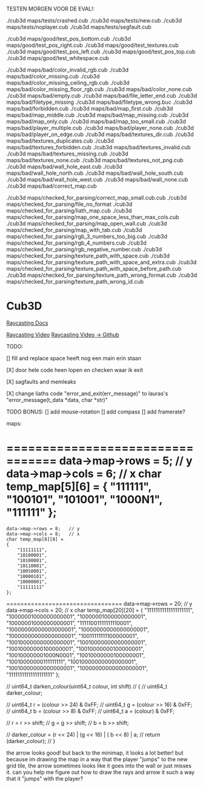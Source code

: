 

TESTEN MORGEN VOOR DE EVAL!:

./cub3d maps/tests/crashed.cub
./cub3d maps/tests/new.cub
./cub3d maps/tests/noplayer.cub
./cub3d maps/tests/segfault.cub

./cub3d maps/good/test_pos_bottom.cub
./cub3d maps/good/test_pos_right.cub
./cub3d maps/good/test_textures.cub
./cub3d maps/good/test_pos_left.cub
./cub3d maps/good/test_pos_top.cub
./cub3d maps/good/test_whitespace.cub

./cub3d maps/bad/color_invalid_rgb.cub
./cub3d maps/bad/color_missing.cub
./cub3d maps/bad/color_missing_ceiling_rgb.cub
./cub3d maps/bad/color_missing_floor_rgb.cub
./cub3d maps/bad/color_none.cub
./cub3d maps/bad/empty.cub
./cub3d maps/bad/file_letter_end.cub
./cub3d maps/bad/filetype_missing
./cub3d maps/bad/filetype_wrong.buc
./cub3d maps/bad/forbidden.cub
./cub3d maps/bad/map_first.cub
./cub3d maps/bad/map_middle.cub
./cub3d maps/bad/map_missing.cub
./cub3d maps/bad/map_only.cub
./cub3d maps/bad/map_too_small.cub
./cub3d maps/bad/player_multiple.cub
./cub3d maps/bad/player_none.cub
./cub3d maps/bad/player_on_edge.cub
./cub3d maps/bad/textures_dir.cub
./cub3d maps/bad/textures_duplicates.cub
./cub3d maps/bad/textures_forbidden.cub
./cub3d maps/bad/textures_invalid.cub
./cub3d maps/bad/textures_missing.cub
./cub3d maps/bad/textures_none.cub
./cub3d maps/bad/textures_not_png.cub
./cub3d maps/bad/wall_hole_east.cub
./cub3d maps/bad/wall_hole_north.cub
./cub3d maps/bad/wall_hole_south.cub
./cub3d maps/bad/wall_hole_west.cub
./cub3d maps/bad/wall_none.cub
./cub3d maps/bad/correct_map.cub

./cub3d maps/checked_for_parsing/correct_map_small.cub.cub
./cub3d maps/checked_for_parsing/file_no_format
./cub3d maps/checked_for_parsing/liath_map.cub
./cub3d maps/checked_for_parsing/map_one_space_less_than_max_cols.cub
./cub3d maps/checked_for_parsing/map_open_wall.cub
./cub3d maps/checked_for_parsing/map_with_tab.cub
./cub3d maps/checked_for_parsing/rgb_3_numbers_too_big.cub
./cub3d maps/checked_for_parsing/rgb_4_numbers.cub
./cub3d maps/checked_for_parsing/rgb_negative_number.cub
./cub3d maps/checked_for_parsing/texture_path_with_space.cub
./cub3d maps/checked_for_parsing/texture_path_with_space_and_extra.cub
./cub3d maps/checked_for_parsing/texture_path_with_space_before_path.cub
./cub3d maps/checked_for_parsing/texture_path_wrong_format.cub
./cub3d maps/checked_for_parsing/texture_path_wrong_id.cub






# Cub3D


[Raycasting Docs](https://lodev.org/cgtutor/raycasting.html)

[Raycasting Video](https://www.youtube.com/watch?v=gYRrGTC7GtA)
[Raycasting Video -> Github](https://github.com/3DSage/OpenGL-Raycaster_v1/blob/master/3DSage_Raycaster_v1.c)


TODO:

[] fill and replace space heeft nog een main erin staan



[X] door hele code heen lopen en checken waar ik exit

[X] sagfaults and memleaks

[X]	change liaths code "error_and_exit(err_message)" to lauras's "error_message(t_data *data, char *str)"

TODO BONUS:
[]	add mouse-rotation
[]  add compass
[]	add framerate?


maps:

 =================================
	data->map->rows = 5;   // y
	data->map->cols = 6;   // x
	char temp_map[5][6] = {
		"111111",
		"100101",
		"101001",
		"1000N1",
		"111111"
	};
 =================================
	data->map->rows = 8;   // y
	data->map->cols = 8;   // x
	char temp_map[8][8] =
	{
		"11111111",
		"10100001",
		"10100001",
		"10110001",
		"100S0001",
		"10000101",
		"10000001",
		"11111111"
	};
 =================================
	data->map->rows = 20;   // y
	data->map->cols = 20;   // x
		char temp_map[20][20] =
	{
		"11111111111111111111",
		"10000001000000000001",
		"10000001000000000001",
		"10000001000000000001",
		"11111001111111110001",
		"10000000000000000001",
		"10000000000000000001",
		"10000000000000000001",
		"10011111111100000001",
		"10010000000000000001",
		"10010000000000000001",
		"10010000000100000001",
		"10010000000100000001",
		"100100000001000N0001",
		"10010000000100000001",
		"10010000000111111111",
		"10010000000000000001",
		"10010000000000000001",
		"10000000000000000001",
		"11111111111111111111"
	};



// uint64_t darken_colour(uint64_t colour, int shift)
// {
// 	uint64_t darker_colour;

// 	uint64_t r = (colour >> 24) & 0xFF;
// 	uint64_t g = (colour >> 16) & 0xFF;
// 	uint64_t b = (colour >> 8) & 0xFF;
// 	uint64_t a = (colour) & 0xFF;

// 	r = r >> shift;
// 	g = g >> shift;
// 	b = b >> shift;

// 	darker_colour = (r << 24) | (g << 16) | ( b << 8) | a;
// 	return (darker_colour);
// }



the arrow looks good! but back to the minimap, it looks a lot better! but because im drawing the map in a way that the player "jumps" to the new grid tile, the arrow sometimes looks like it goes into the wall or just misses it. 
can you help me figure out how to draw the rays and arrow it such a way that it "jumps" with the player? 